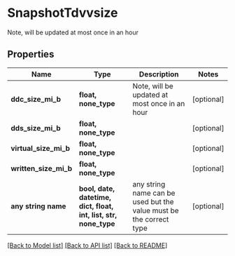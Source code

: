 # SnapshotTdvvsize

Note, will be updated at most once in an hour

## Properties
Name | Type | Description | Notes
------------ | ------------- | ------------- | -------------
**ddc_size_mi_b** | **float, none_type** | Note, will be updated at most once in an hour | [optional] 
**dds_size_mi_b** | **float, none_type** |  | [optional] 
**virtual_size_mi_b** | **float, none_type** |  | [optional] 
**written_size_mi_b** | **float, none_type** |  | [optional] 
**any string name** | **bool, date, datetime, dict, float, int, list, str, none_type** | any string name can be used but the value must be the correct type | [optional]

[[Back to Model list]](../README.md#documentation-for-models) [[Back to API list]](../README.md#documentation-for-api-endpoints) [[Back to README]](../README.md)


